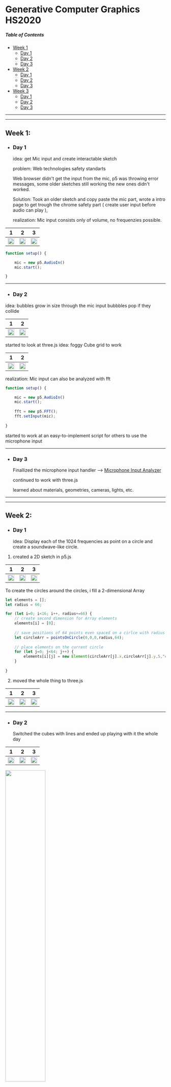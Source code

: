 <h1>Generative Computer Graphics HS2020</h1>

##### Table of Contents
- [Week 1](#week-1)
  - [Day 1](#day-1)
  - [Day 2](#day-2)
  - [Day 3](#day-3)
- [Week 2](#week-2)
  - [Day 1](#day-1-1)
  - [Day 2](#day-2-1)
  - [Day 3](#day-3-1)
- [Week 3](#week-3)
  - [Day 1](#day-1-2)
  - [Day 2](#day-2-2)
  - [Day 3](#day-3-2)
  
---
---


## Week 1:


  - ### Day 1
  
  
      idea: 
      get Mic input and create interactable sketch

      problem: 
      Web technologies safety standarts

      Web browser didn't get the input from the mic, p5 was throwing error messages, some older sketches still working the new ones didn't worked.

      Solution:
      Took an older sketch and copy paste the mic part, 
      wrote a intro page to get trough the chrome safety part
      ( create user input before audio can play ), 

      realization:
      Mic input consists only of volume, no frequenzies possible.

1 | 2 | 3
------------ | ------------ | -------------
<img src="https://github.com/twistedPan/genCom/blob/master/pictures/week1.1%20randomBubbles%20(1).png" width="100%"> | <img src="https://github.com/twistedPan/genCom/blob/master/pictures/week1.1%20randomBubbles%20(2).png" width="100%"> | <img src="https://github.com/twistedPan/genCom/blob/master/pictures/week1.1%20randomBubbles%20(3).png" width="100%">

```javascript
function setup() {

    mic = new p5.AudioIn()
    mic.start();

}
```


---

  - ### Day 2
  
  
  idea:
  bubbles grow in size through the mic input
  bubbbles pop if they collide

1 | 2
------------ | ------------
<img src="https://github.com/twistedPan/genCom/blob/master/pictures/week1.2%20poppingBubbles%20(1).png" width="100%"> | <img src="https://github.com/twistedPan/genCom/blob/master/pictures/week1.2%20poppingBubbles%20(2).png" width="100%">



  started to look at three.js
  idea: foggy Cube grid to work  

  
1 | 2
------------ | ------------
<img src="https://github.com/twistedPan/genCom/blob/master/pictures/week1.3%20startWithThreejs%20(1).png" width="100%"> | <img src="https://github.com/twistedPan/genCom/blob/master/pictures/week1.3%20startWithThreejs%20(2).png" width="100%">



  realization:
  Mic input can also be analyzed with fft

```javascript
function setup() {

    mic = new p5.AudioIn()
    mic.start();
    
    fft = new p5.FFT();
    fft.setInput(mic);
    
}
```

  started to work at an easy-to-implement script for others to use the microphone input

---

  - ### Day 3
  
    Finallized the microphone input handler --> [Microphone Input Analyzer](https://github.com/twistedPan/p5_microphone_input_analyzer "GitHub Link")
    
    continued to work with three.js

    learned about materials, geometries, cameras, lights, etc.










---
---


## Week 2:


  - ### Day 1


      idea: Display each of the 1024 frequencies as point on a circle and create a soundwave-like circle.


  1. created a 2D sketch in p5.js 

1 | 2 | 3
------------ | ------------ | -------------
<img src="https://github.com/twistedPan/genCom/blob/master/pictures/Week2.1%20prototype2D%20(1).png" width="100%"> | <img src="https://github.com/twistedPan/genCom/blob/master/pictures/Week2.1%20prototype2D%20(3).png" width="100%"> | <img src="https://github.com/twistedPan/genCom/blob/master/pictures/Week2.1%20prototype2D%20(2).png" width="100%">

To create the circles around the circles, i fill a 2-dimensional Array 
```javascript
let elements = [];
let radius = 66;

for (let i=0; i<16; i++, radius+=66) {
    // create second dimension for Array elements
    elements[i] = [0];
    
    // save positions of 64 points even spaced on a cirlce with radius 'radius'
    let circleArr = pointsOnCircle(0,0,0,radius,64);
    
    // place elements on the current circle 
    for (let j=0; j<64; j++) {
        elements[i][j] = new Element(circleArr[j].x,circleArr[j].y,5,"circle")
    }   
    
}
```


  2. moved the whole thing to three.js

1 | 2 | 3
------------ | ------------ | -------------
<img src="https://github.com/twistedPan/genCom/blob/master/pictures/Week2.2%20protoMovedToThreejs%20(1).png" width="100%"> | <img src="https://github.com/twistedPan/genCom/blob/master/pictures/Week2.2%20protoMovedToThreejs%20(2).png" width="100%"> | <img src="https://github.com/twistedPan/genCom/blob/master/pictures/Week2.2%20protoMovedToThreejs%20(3).png" width="100%">





---
  
  - ### Day 2


      Switched the cubes with lines and ended up playing with it the whole day
    
1 | 2 | 3
------------ | ------------ | -------------
<img src="https://github.com/twistedPan/genCom/blob/master/pictures/Week2.3%20linesNoCubes%20(1).png" width="100%"> | <img src="https://github.com/twistedPan/genCom/blob/master/pictures/Week2.3%20linesNoCubes%20(3).png" width="100%"> | <img src="https://github.com/twistedPan/genCom/blob/master/pictures/Week2.3%20linesNoCubes%20(4).png" width="100%">

<img src="https://github.com/twistedPan/genCom/blob/master/pictures/Week2.3%20linesNoCubes%20(1).gif" width="50%">



    deactivated the canvas refresh mode 

1 | 2 | 3
------------ | ------------ | -------------
<img src="https://github.com/twistedPan/genCom/blob/master/pictures/Week2.4%20noCanRefresh%20(2).png" width="100%"> | <img src="https://github.com/twistedPan/genCom/blob/master/pictures/Week2.4%20noCanRefresh%20(3).png" width="100%"> | <img src="https://github.com/twistedPan/genCom/blob/master/pictures/Week2.4%20noCanRefresh%20(4).png" width="100%">

<img src="https://github.com/twistedPan/genCom/blob/master/pictures/Week2.4%20noCanRefresh%20(1).gif" width="50%">

---
  
  - ### Day 3


    Spend the day trying to rearrange the blocks to have a progressive amount from center to end (hangover)
    Did it after 3 hours

    Calculating new positioning for cubes:

          old 16 * 64 / 64 . 64 . 64 . 64 . 64 . 64 .... 1024

          new
          8 . 12 . 16 . 24 . 32 . 333 . 64 . 96 . 128 . 192 . 333 . 384 ....	no

          8 . 16 . 24 . 32 . 40 . 333 . 54 . 62 . 68 . 74 . 82 . 90 . 98 . 106 ...  no

          6 . 12 . 18 . 24 . 30 . 36 . 42 . 333 . 54 . 60 . . . . . 106 = 1024 ok
    
    
1 | 2 | 3
------------ | ------------ | -------------
<img src="https://github.com/twistedPan/genCom/blob/master/pictures/Week2.5%20sortedSectors%20(1).png" width="100%"> | <img src="https://github.com/twistedPan/genCom/blob/master/pictures/Week2.5%20sortedSectors%20(2).png" width="100%"> | <img src="https://github.com/twistedPan/genCom/blob/master/pictures/Week2.5%20sortedSectors%20(3).png" width="100%">


  Realisation:
    Math is even harder if you've a hangover.


---
---


## Week 3:


  - ### Day 1




---

  - ### Day 2





---

  - ### Day 3








